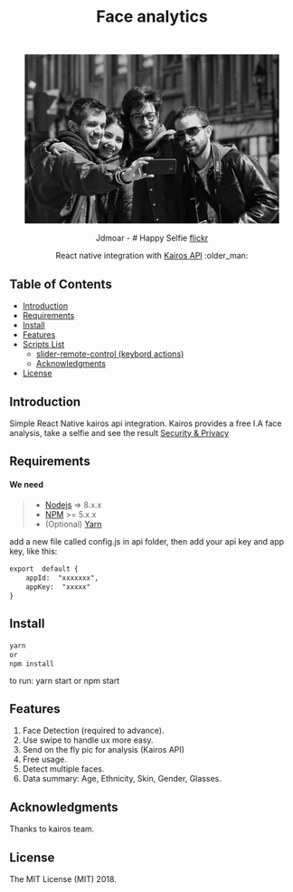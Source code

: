 
<h1 align="center"> Face analytics </h1> <br>
<p align="center">
  <img alt="gif xiaomi band and slide" title="mi band 2 script pc" src="https://raw.githubusercontent.com/NoRoboto/face-analytics/master/faces-header.jpg?token=AID74VSaC19ff-CQ99sD71EpwISCWWIlks5bUlAhwA%3D%3D" width="450">
</p>
<p align="center">
Jdmoar - # Happy Selfie <a href="https://www.flickr.com/photos/jdmoar/">flickr<a/>
</p>

<p align="center">
React native integration with <a href="https://www.kairos.com">Kairos API</a> :older_man:
</p>

## Table of Contents

- [Introduction](#introduction)
- [Requirements](#requirements)
- [Install](#install)
- [Features](#features)
- [Scripts List]()
  - [slider-remote-control (keybord actions)](https://github.com/NoRoboto/mi-band2-scripts/tree/master/keyboard)
  - [Acknowledgments](#acknowledgments)
- [License](#license)

## Introduction

Simple React Native kairos api integration. Kairos provides a  free I.A  face analysis, take a selfie and see the result [Security & Privacy](https://www.kairos.com/faq#security-privacy)

## Requirements

#### <i class="icon-list"></i> We need

> - [Nodejs](https://nodejs.org/en/) => 8.x.x
> - [NPM](https://www.npmjs.com/) >= 5.x.x 
> - (Optional) [Yarn](https://yarnpkg.com/en/)

add a new file called config.js in api folder, then add your api key and app key, like this:

```
export  default {
	appId:  "xxxxxxx",
	appKey:  "xxxxx"
}
```

## Install

```
yarn
or
npm install
```
to run: yarn start or npm start

## Features

 1. Face Detection (required to advance).
 2. Use swipe to handle ux more easy.
 3. Send on the fly pic for analysis (Kairos API)
 4. Free usage.
 5. Detect multiple faces.
 6. Data summary: Age, Ethnicity, Skin, Gender, Glasses.

## Acknowledgments

Thanks to kairos team.

## License
The MIT License (MIT) 2018.
